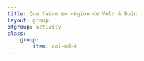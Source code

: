 ```yaml
---
title: Que faire en région de Veld & Duin
layout: group
ofgroup: activity
class:
    group: 
        item: col-md-4
---
```


